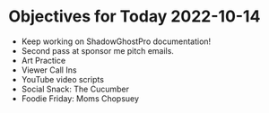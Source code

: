 # Objectives for Today 2022-10-14

- Keep working on ShadowGhostPro documentation!
- Second pass at sponsor me pitch emails.
- Art Practice
- Viewer Call Ins
- YouTube video scripts
- Social Snack: The Cucumber
- Foodie Friday: Moms Chopsuey

